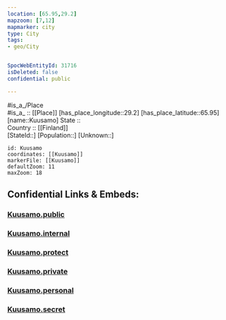 ```yaml
---
location: [65.95,29.2] 
mapzoom: [7,12] 
mapmarker: city 
type: City
tags:
- geo/City


SpocWebEntityId: 31716
isDeleted: false
confidential: public

---
```

#is_a_/Place  
#is_a_ :: [[Place]] 
[has_place_longitude::29.2] 
[has_place_latitude::65.95] 
[name::Kuusamo] 
State ::  
Country :: [[Finland]]  
[StateId::] 
[Population::] 
[Unknown::] 


```leaflet
id: Kuusamo
coordinates: [[Kuusamo]] 
markerFile: [[Kuusamo]] 
defaultZoom: 11 
maxZoom: 18
```


## Confidential Links & Embeds: 

### [Kuusamo.public](/_public/\Earth\Continent\Europe\Europe~North\Finland\Provinces~Finland\Oulu\counties~Oulu\Ostrobothnia~North\CityKuusamo.public.md) 

### [Kuusamo.internal](/_internal/\Earth\Continent\Europe\Europe~North\Finland\Provinces~Finland\Oulu\counties~Oulu\Ostrobothnia~North\CityKuusamo.internal.md) 

### [Kuusamo.protect](/_protect/\Earth\Continent\Europe\Europe~North\Finland\Provinces~Finland\Oulu\counties~Oulu\Ostrobothnia~North\CityKuusamo.protect.md) 

### [Kuusamo.private](/_private/\Earth\Continent\Europe\Europe~North\Finland\Provinces~Finland\Oulu\counties~Oulu\Ostrobothnia~North\CityKuusamo.private.md) 

### [Kuusamo.personal](/_personal/\Earth\Continent\Europe\Europe~North\Finland\Provinces~Finland\Oulu\counties~Oulu\Ostrobothnia~North\CityKuusamo.personal.md) 

### [Kuusamo.secret](/_secret/\Earth\Continent\Europe\Europe~North\Finland\Provinces~Finland\Oulu\counties~Oulu\Ostrobothnia~North\CityKuusamo.secret.md)


